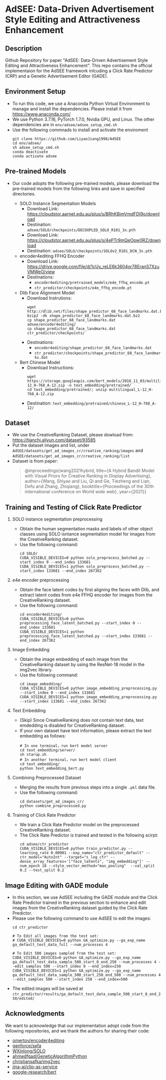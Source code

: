 # AdSEE: Data-Driven Advertisement Style Editing and Attractiveness Enhancement

## Description
Github Repository for paper "AdSEE: Data-Driven Advertisement Style Editing and Attractiveness Enhancement". This repo contains the official implementaion for the AdSEE framework inlcuding a Click Rate Predictor (CRP) and a Genetic Advertisement Editor (GADE).

## Environment Setup
* To run this code, we use a Anaconda Python Virtual Environment to manage and install the dependencies. Please install it from <https://www.anaconda.com/>
* We use Python 3.7.16, PyTorch 1.7.0, Nvidia GPU, and Linux. The other dependencies are in `env/adsee/adsee_setup_cmd.sh`
* Use the following commnads to install and activate the enviroment
    ```
    git clone https://github.com/LiyaoJiang1998/AdSEE
    cd env/adsee/
    sh adsee_setup_cmd.sh
    conda deactivate
    conda activate adsee
    ```

## Pre-trained Models
* Our code adopts the following pre-trained models, please download the pre-trained models from the following links and save in specified directories.

    * SOLO Instance Segmentation Models
        * Download Link: <https://cloudstor.aarnet.edu.au/plus/s/BRhKBimVmdFDI9o/download>
        * Destination: `adsee/SOLO/checkpoints/DECOUPLED_SOLO_R101_3x.pth`
        * Download Link: <https://cloudstor.aarnet.edu.au/plus/s/4ePTr9mQeOpw0RZ/download>
        * Destination: `adsee/SOLO/checkpoints/SOLOv2_R101_DCN_3x.pth`
    * encoder4editing FFHQ Encoder
        * Download Link: <https://drive.google.com/file/d/1cUv_reLE6k3604or78EranS7XzuVMWeO/view>
        * Destinations:
            * `encoder4editing/pretrained_models/e4e_ffhq_encode.pt`
            * `ctr_predictor/checkpoints/e4e_ffhq_encode.pt`
    * Dlib Face Alignment Model
        * Download Instrutions:
            ```
            wget http://dlib.net/files/shape_predictor_68_face_landmarks.dat.bz2
            bzip2 -dk shape_predictor_68_face_landmarks.dat.bz2
            cp shape_predictor_68_face_landmarks.dat adsee/encoder4editing/
            cp shape_predictor_68_face_landmarks.dat ctr_predictor/checkpoints/
            ```
        * Destinations:
            * `encoder4editing/shape_predictor_68_face_landmarks.dat`
            * `ctr_predictor/checkpoints/shape_predictor_68_face_landmarks.dat`
    * Bert Chinese Model
        * Download Instructions:
            ```
            wget https://storage.googleapis.com/bert_models/2018_11_03/multilingual_L-12_H-768_A-12.zip -o text_embedding/pretrained/
            cd text_embedding/pretrained/; unzip multilingual_L-12_H-768_A-12.zip
            ```
        * Destination: `text_embedding/pretrained/chinese_L-12_H-768_A-12/`

## Dataset
* We use the CreativeRanking Dataset, please dowload from: <https://tianchi.aliyun.com/dataset/93585>
* Put the dataset images and list, under `AdSEE/datasets/get_ad_images_cr/creative_ranking/images` and `AdSEE/datasets/get_ad_images_cr/creative_ranking/list`
* Dataset is from paper:
  > @inproceedings{wang2021hybrid,
  >              title={A Hybrid Bandit Model with Visual Priors for Creative Ranking in Display Advertising},
  >              author={Wang, Shiyao and Liu, Qi and Ge, Tiezheng and Lian, Defu and Zhang, Zhiqiang},
  >              booktitle={Proceedings of the 30th international conference on World wide web},
  >              year={2021}}

## Training and Testing of Click Rate Predictor
1. SOLO instance segmentation preprocessing
    * Obtain the human segmentation masks and labels of other object classes using SOLO isntance segmentation model for images from the CreativeRanking dataset.
    * Use the following command:
        ```
        cd SOLO/
        CUDA_VISIBLE_DEVICES=0 python solo_preprocess_batched.py --start_index 0 --end_index 133681
        CUDA_VISIBLE_DEVICES=1 python solo_preprocess_batched.py --start_index 133681 --end_index 267362
        ```

2. e4e encoder preprocessing
    * Obtain the face latent codes by first aligning the faces with Dlib, and extract latent codes from e4e FFHQ encoder for images from the CreativeRanking dataset.
    * Use the following command:
        ```
        cd encoder4editing/
        CUDA_VISIBLE_DEVICES=0 python preprocessing_face_latent_batched.py --start_index 0 --end_index 133681
        CUDA_VISIBLE_DEVICES=1 python preprocessing_face_latent_batched.py --start_index 133681 --end_index 267362
        ```

3. Image Embedding
    * Obtain the image embedding of each image from the CreativeRanking dataset by using the ResNet-18 model in the img2vec library. 
    * Use the following command:
        ```
        cd image_embedding/
        CUDA_VISIBLE_DEVICES=0 python image_embedding_preprocessing.py --start_index 0 --end_index 133681
        CUDA_VISIBLE_DEVICES=1 python image_embedding_preprocessing.py --start_index 133681 --end_index 267362
        ```

4. Text Embedding
    * (Skip) Since CreativeRanking does not contain text data, text emdedding is disabled for CreativeRanking dataset.
    * If your own dataset have text information, please extract the text embedding as follows:
        ```
        # In one terminal，run bert model server 
        cd text_embedding/server/
        sh starup.sh
        # In another terminal，run bert model client
        cd text_embedding/
        python text_embedding_bert.py
        ```

5. Combining Preprocessed Dataset
    * Merging the results from previous steps into a single `.pkl` data file.
    * Use the following command:
        ```
        cd datasets/get_ad_images_cr/
        python combine_preprocessed.py
        ```

6. Training of Click Rate Predictor
    * We train a Click Rate Predictor model on the preprocessed CreativeRanking dataset.
    * The Click Rate Predictor is trained and tested in the following scirpt:
        ```
        cd adsee/ctr_predictor
        CUDA_VISIBLE_DEVICES=0 python train_predictor.py --learning_rate 0.00001 --exp_name="ctr_predictor_default" --ctr_model="AutoInt" --target="s_log_ctr" --dense_array_features='["face_latents", "img_embedding"]' --num_epoch 18 --style_vector_method="max_pooling"  --val_split 0.2 --test_split 0.2
        ```

## Image Editing with GADE module

* In this section, we use AdSEE including the GADE module and the Click Rate Predictor trained in the previous section to enhance and edit images from the CreativeRanking dataset guided by the Click Rate Predictor.
* Please use the following command to use AdSEE to edit the images:
    ```
    cd ctr_predictor

    # To Edit all images from the test set:
    # CUDA_VISIBLE_DEVICES=0 python GA_optimize.py --ga_exp_name ga_default_test_data_full --num_processes 4

    # To Edit 500 images sampled from the test set:
    CUDA_VISIBLE_DEVICES=0 python GA_optimize.py --ga_exp_name ga_default_test_data_sample_500_start_0_end_250 --num_processes 4 --edit_samples 500 --start_index 0 --end_index=250
    CUDA_VISIBLE_DEVICES=1 python GA_optimize.py --ga_exp_name ga_default_test_data_sample_500_start_250_end_500 --num_processes 4 --edit_samples 500 --start_index 250 --end_index=500
    ```
* The edited images will be saved at `ctr_predictor/results/ga_default_test_data_sample_500_start_0_end_250/edited/`

## Acknowledgments
We want to acknowledge that our implementation adopt code from the following repositories, and we thank the authors for sharing their code:
* [omertov/encoder4editing](https://github.com/omertov/encoder4editing/)
* [genforce/sefa](https://github.com/genforce/sefa)
* [WXinlong/SOLO](https://github.com/WXinlong/SOLO)
* [ahmedfgad/GeneticAlgorithmPython](https://github.com/ahmedfgad/GeneticAlgorithmPython)
* [christiansafka/img2vec](https://github.com/christiansafka/img2vec)
* [jina-ai/clip-as-service](https://github.com/jina-ai/clip-as-service/)
* [google-research/bert](https://github.com/google-research/bert)
